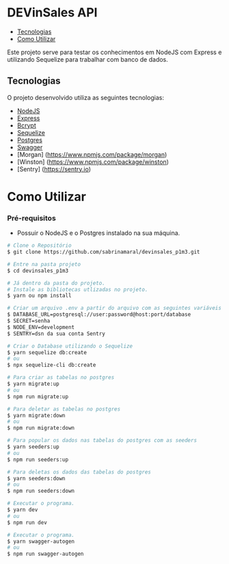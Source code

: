 # DEVinSales API

- [Tecnologias](#tech)
- [Como Utilizar](#settings)

<a id="tech"></a>

Este projeto serve para testar os conhecimentos em NodeJS com Express e utilizando Sequelize para trabalhar com banco de dados.

## Tecnologias

O projeto desenvolvido utiliza as seguintes tecnologias:

- [NodeJS](https://nodejs.org/en/)
- [Express](https://expressjs.com/)
- [Bcrypt](https://github.com/kelektiv/node.bcrypt.js/)
- [Sequelize](https://sequelize.org/)
- [Postgres](https://www.postgresql.org/)
- [Swagger](https://swagger.io/)
- [Morgan] (https://www.npmjs.com/package/morgan)
- [Winston] (https://www.npmjs.com/package/winston)
- [Sentry] (https://sentry.io)
<a id="settings"></a>

# Como Utilizar

### **Pré-requisitos**

- Possuir o NodeJS e o Postgres instalado na sua máquina.

```bash
# Clone o Repositório
$ git clone https://github.com/sabrinamaral/devinsales_p1m3.git
```

```bash
# Entre na pasta projeto
$ cd devinsales_p1m3
```

```bash
# Já dentro da pasta do projeto.
# Instale as bibliotecas utlizadas no projeto.
$ yarn ou npm install
```

```bash
# Criar um arquivo .env a partir do arquivo com as seguintes variáveis de ambiente:
$ DATABASE_URL=postgresql://user:password@host:port/database
$ SECRET=senha
$ NODE_ENV=development
$ SENTRY=dsn da sua conta Sentry
```

```bash
# Criar o Database utilizando o Sequelize
$ yarn sequelize db:create
# ou
$ npx sequelize-cli db:create
```

```bash
# Para criar as tabelas no postgres
$ yarn migrate:up
# ou
$ npm run migrate:up
```

```bash
# Para deletar as tabelas no postgres
$ yarn migrate:down
# ou
$ npm run migrate:down
```

```bash
# Para popular os dados nas tabelas do postgres com as seeders
$ yarn seeders:up
# ou
$ npm run seeders:up
```

```bash
# Para deletas os dados das tabelas do postgres
$ yarn seeders:down
# ou
$ npm run seeders:down
```

```bash
# Executar o programa.
$ yarn dev
# ou
$ npm run dev
```

```bash
# Executar o programa.
$ yarn swagger-autogen
# ou
$ npm run swagger-autogen
```

